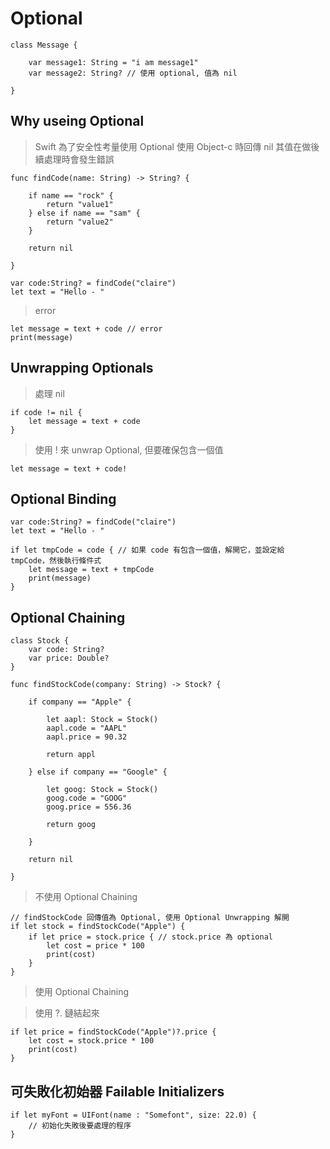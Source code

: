 # Optional

	class Message {
	
		var message1: String = "i am message1"
		var message2: String? // 使用 optional, 值為 nil
	
	}

## Why useing Optional

> Swift 為了安全性考量使用 Optional
> 使用 Object-c 時回傳 nil 其值在做後續處理時會發生錯誤

	func findCode(name: String) -> String? {
	
		if name == "rock" {
			return "value1"
		} else if name == "sam" {
			return "value2"
		}
		
		return nil
	
	}	
	
	var code:String? = findCode("claire")
	let text = "Hello - "

> error

	let message = text + code // error
	print(message)

## Unwrapping Optionals

> 處理 nil

	if code != nil {
		let message = text + code
	}

> 使用 ! 來 unwrap Optional, 但要確保包含一個值

	let message = text + code!
	
## Optional Binding

	var code:String? = findCode("claire")
	let text = "Hello - "
	
	if let tmpCode = code { // 如果 code 有包含一個值，解開它，並設定給 tmpCode，然後執行條件式
		let message = text + tmpCode
		print(message)
	}
	
## Optional Chaining

	class Stock {
		var code: String?
		var price: Double?
	}
	
	func findStockCode(company: String) -> Stock? {
	
		if company == "Apple" {
		
			let aapl: Stock = Stock()
			aapl.code = "AAPL"
			aapl.price = 90.32
			
			return appl
			
		} else if company == "Google" {
		
			let goog: Stock = Stock()
			goog.code = "GOOG"
			goog.price = 556.36
			
			return goog
			
		}
	
		return nil
	
	}
	
> 不使用 Optional Chaining

	// findStockCode 回傳值為 Optional, 使用 Optional Unwrapping 解開
	if let stock = findStockCode("Apple") {
		if let price = stock.price { // stock.price 為 optional
			let cost = price * 100
			print(cost)
		}
	}
	
> 使用 Optional Chaining

> 使用 ?. 鏈結起來

	if let price = findStockCode("Apple")?.price {
		let cost = stock.price * 100
		print(cost)
	}
	
## 可失敗化初始器 Failable Initializers

	if let myFont = UIFont(name : "Somefont", size: 22.0) {
		// 初始化失敗後要處理的程序
	}